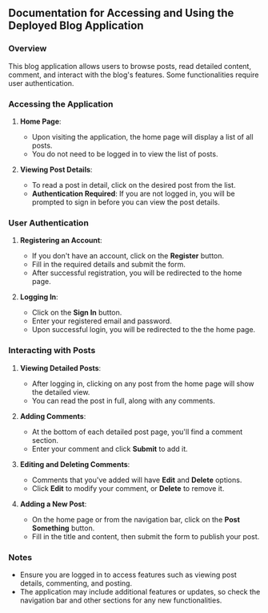 ## Documentation for Accessing and Using the Deployed Blog Application

### Overview
This blog application allows users to browse posts, read detailed content, comment, and interact with the blog's features. Some functionalities require user authentication.

### Accessing the Application
1. **Home Page**:  
   - Upon visiting the application, the home page will display a list of all posts. 
   - You do not need to be logged in to view the list of posts.

2. **Viewing Post Details**:  
   - To read a post in detail, click on the desired post from the list.
   - **Authentication Required**: If you are not logged in, you will be prompted to sign in before you can view the post details.

### User Authentication
1. **Registering an Account**:  
   - If you don't have an account, click on the **Register** button.
   - Fill in the required details and submit the form.
   - After successful registration, you will be redirected to the home page.

2. **Logging In**:  
   - Click on the **Sign In** button.
   - Enter your registered email and password.
   - Upon successful login, you will be redirected to the the home page.

### Interacting with Posts
1. **Viewing Detailed Posts**:  
   - After logging in, clicking on any post from the home page will show the detailed view.
   - You can read the post in full, along with any comments.

2. **Adding Comments**:  
   - At the bottom of each detailed post page, you'll find a comment section.
   - Enter your comment and click **Submit** to add it.

3. **Editing and Deleting Comments**:  
   - Comments that you've added will have **Edit** and **Delete** options.
   - Click **Edit** to modify your comment, or **Delete** to remove it.

4. **Adding a New Post**:  
   - On the home page or from the navigation bar, click on the **Post Something** button.
   - Fill in the title and content, then submit the form to publish your post.

### Notes
- Ensure you are logged in to access features such as viewing post details, commenting, and posting.
- The application may include additional features or updates, so check the navigation bar and other sections for any new functionalities.
